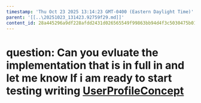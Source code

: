 ```yaml
---
timestamp: 'Thu Oct 23 2025 13:14:23 GMT-0400 (Eastern Daylight Time)'
parent: '[[..\20251023_131423.92759f29.md]]'
content_id: 28a445296a9df228afdd2431d026565549f99863bb94d4f3c5030475b01b0226
---
```


# question: Can you evluate the implementation that is in full in and let me know If i am ready to start testing writing [UserProfileConcept](\src\concepts\UserProfile\UserProfileConcept.ts)
